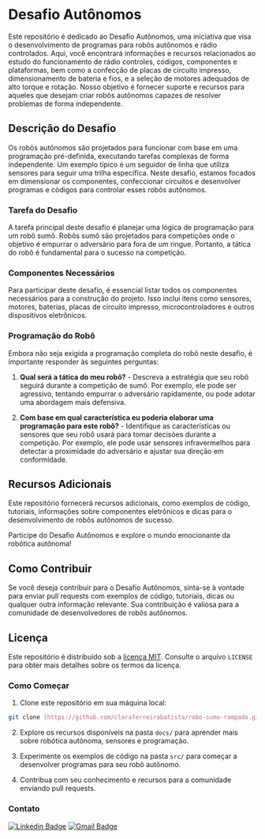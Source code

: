 # Desafio Autônomos

Este repositório é dedicado ao Desafio Autônomos, uma iniciativa que visa o desenvolvimento de programas para robôs autônomos e rádio controlados. Aqui, você encontrará informações e recursos relacionados ao estudo do funcionamento de rádio controles, códigos, componentes e plataformas, bem como a confecção de placas de circuito impresso, dimensionamento de bateria e fios, e a seleção de motores adequados de alto torque e rotação. Nosso objetivo é fornecer suporte e recursos para aqueles que desejam criar robôs autônomos capazes de resolver problemas de forma independente.

## Descrição do Desafio

Os robôs autônomos são projetados para funcionar com base em uma programação pré-definida, executando tarefas complexas de forma independente. Um exemplo típico é um seguidor de linha que utiliza sensores para seguir uma trilha específica. Neste desafio, estamos focados em dimensionar os componentes, confeccionar circuitos e desenvolver programas e códigos para controlar esses robôs autônomos.

### Tarefa do Desafio

A tarefa principal deste desafio é planejar uma lógica de programação para um robô sumô. Robôs sumô são projetados para competições onde o objetivo é empurrar o adversário para fora de um ringue. Portanto, a tática do robô é fundamental para o sucesso na competição.

### Componentes Necessários

Para participar deste desafio, é essencial listar todos os componentes necessários para a construção do projeto. Isso inclui itens como sensores, motores, baterias, placas de circuito impresso, microcontroladores e outros dispositivos eletrônicos.

### Programação do Robô

Embora não seja exigida a programação completa do robô neste desafio, é importante responder às seguintes perguntas:

1. **Qual será a tática do meu robô?** - Descreva a estratégia que seu robô seguirá durante a competição de sumô. Por exemplo, ele pode ser agressivo, tentando empurrar o adversário rapidamente, ou pode adotar uma abordagem mais defensiva.

2. **Com base em qual característica eu poderia elaborar uma programação para este robô?** - Identifique as características ou sensores que seu robô usará para tomar decisões durante a competição. Por exemplo, ele pode usar sensores infravermelhos para detectar a proximidade do adversário e ajustar sua direção em conformidade.

## Recursos Adicionais

Este repositório fornecerá recursos adicionais, como exemplos de código, tutoriais, informações sobre componentes eletrônicos e dicas para o desenvolvimento de robôs autônomos de sucesso.

Participe do Desafio Autônomos e explore o mundo emocionante da robótica autônoma!

## Como Contribuir

Se você deseja contribuir para o Desafio Autônomos, sinta-se à vontade para enviar pull requests com exemplos de código, tutoriais, dicas ou qualquer outra informação relevante. Sua contribuição é valiosa para a comunidade de desenvolvedores de robôs autônomos.

## Licença

Este repositório é distribuído sob a [licença MIT](LICENSE). Consulte o arquivo `LICENSE` para obter mais detalhes sobre os termos da licença.

### Como Começar

1. Clone este repositório em sua máquina local:

```bash
git clone [https://github.com/claraferreirabatista/robo-sumo-rampado.git]
```

2. Explore os recursos disponíveis na pasta `docs/` para aprender mais sobre robótica autônoma, sensores e programação.

3. Experimente os exemplos de código na pasta `src/` para começar a desenvolver programas para seu robô autônomo.

4. Contribua com seu conhecimento e recursos para a comunidade enviando pull requests.

### Contato


[![Linkedin Badge](https://img.shields.io/badge/-Clara%20Ferreira-ff512f?style=flat-square&logo=Linkedin&logoColor=white&color=blue&link=https://www.linkedin.com/in/clara-ferreira-batista/)](https://www.linkedin.com/in/clara-ferreira-batista/) 
[![Gmail Badge](https://img.shields.io/badge/-Email-ff512f?style=flat-square&logo=Gmail&logoColor=red&color=white&link=mailto:clarabatista@alunos.utfpr.edu.br)](mailto:clarabatista@alunos.utfpr.edu.br)
